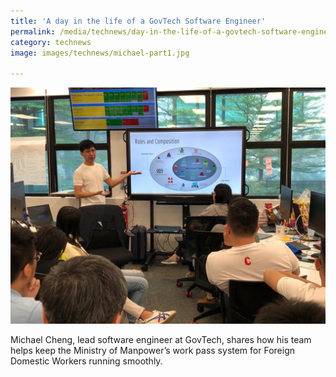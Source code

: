 ```yaml
---
title: 'A day in the life of a GovTech Software Engineer'
permalink: /media/technews/day-in-the-life-of-a-govtech-software-engineer
category: technews
image: images/technews/michael-part1.jpg

---
```



![GovTech software engineer](/images/technews/michael-part1.jpg)

Michael Cheng, lead software engineer at GovTech, shares how his team helps keep the Ministry of Manpower’s work pass system for Foreign Domestic Workers running smoothly. 
